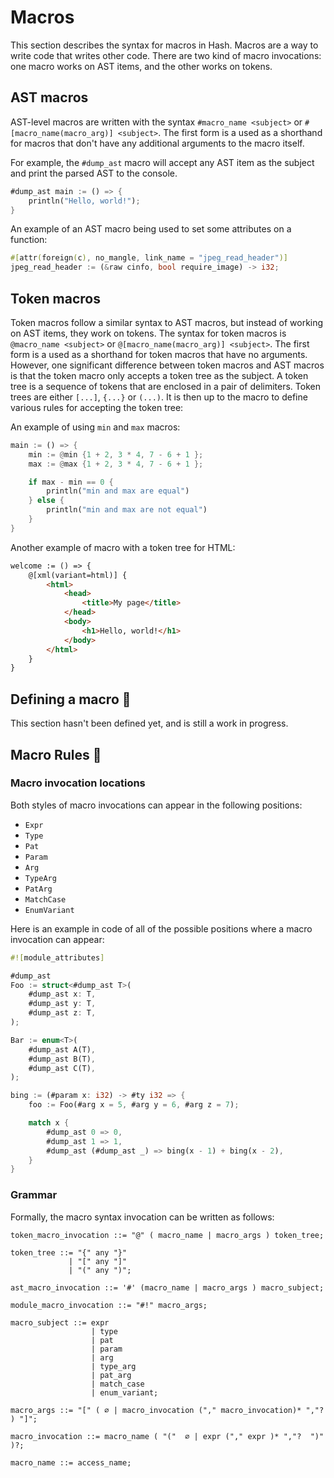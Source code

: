 # Macros
 
This section describes the syntax for macros in Hash. Macros are a way to write code that writes other code. There are two kind of macro invocations: one macro works on AST items, and the other works on 
tokens.

## AST macros 

AST-level macros are written with the syntax `#macro_name <subject>`
or `#[macro_name(macro_arg)] <subject>`. The first form is a used as a shorthand 
for macros that don't have any additional arguments to the macro itself. 

For example, the `#dump_ast` macro will accept any AST item as the subject and print the parsed AST to the console. 
    
```rust
#dump_ast main := () => {
    println("Hello, world!");
}
```

An example of an AST macro being used to set some attributes on a function:
```rust
#[attr(foreign(c), no_mangle, link_name = "jpeg_read_header")]
jpeg_read_header := (&raw cinfo, bool require_image) -> i32;
```

## Token macros

Token macros follow a similar syntax to AST macros, but instead of working on AST items, they work on tokens. The syntax for token macros is `@macro_name <subject>` or `@[macro_name(macro_arg)] <subject>`. The first form is a used as a shorthand for token macros that have no arguments. However, one significant difference between token macros and AST macros is that the token macro only accepts a token tree 
as the subject. A token tree is a sequence of tokens that are 
enclosed in a pair of delimiters. Token trees are either `[...]`, `{...}` or `(...)`. It is then up to the macro to define various 
rules for accepting the token tree:

An example of using `min` and `max` macros:
```rust
main := () => {
    min := @min {1 + 2, 3 * 4, 7 - 6 + 1 };
    max := @max {1 + 2, 3 * 4, 7 - 6 + 1 };

    if max - min == 0 {
        println("min and max are equal")
    } else {
        println("min and max are not equal")
    }
}
```

Another example of macro with a token tree for HTML:
```html
welcome := () => {
    @[xml(variant=html)] {
        <html>
            <head>
                <title>My page</title>
            </head>
            <body>
                <h1>Hello, world!</h1>
            </body>
        </html>
    }
}
```


## Defining a macro 🚧

This section hasn't been defined yet, and is still a work in progress.


## Macro Rules 🚧


### Macro invocation locations  

Both styles of macro invocations can appear in the following positions:
- `Expr`
- `Type`
- `Pat`
- `Param`
- `Arg`
- `TypeArg`
- `PatArg`
- `MatchCase`
- `EnumVariant`

Here is an example in code of all of the possible positions
where a macro invocation can appear:

```rust
#![module_attributes]

#dump_ast
Foo := struct<#dump_ast T>(
    #dump_ast x: T,
    #dump_ast y: T,
    #dump_ast z: T,
);

Bar := enum<T>(
    #dump_ast A(T),
    #dump_ast B(T),
    #dump_ast C(T),
);

bing := (#param x: i32) -> #ty i32 => {
    foo := Foo(#arg x = 5, #arg y = 6, #arg z = 7);

    match x {
        #dump_ast 0 => 0,
        #dump_ast 1 => 1,
        #dump_ast (#dump_ast _) => bing(x - 1) + bing(x - 2),
    }
}
```


### Grammar

Formally, the macro syntax invocation can be written as follows:

```bnf
token_macro_invocation ::= "@" ( macro_name | macro_args ) token_tree;

token_tree ::= "{" any "}" 
             | "[" any "]" 
             | "(" any ")";

ast_macro_invocation ::= '#' (macro_name | macro_args ) macro_subject;

module_macro_invocation ::= "#!" macro_args;

macro_subject ::= expr 
                  | type 
                  | pat 
                  | param 
                  | arg 
                  | type_arg
                  | pat_arg
                  | match_case 
                  | enum_variant;  

macro_args ::= "[" ( ∅ | macro_invocation ("," macro_invocation)* ","? ) "]";

macro_invocation ::= macro_name ( "("  ∅ | expr ("," expr )* ","?  ")" )?;

macro_name ::= access_name;
```

